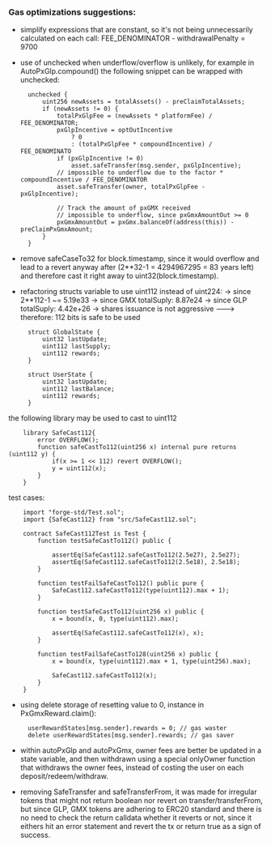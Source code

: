 ### Gas optimizations suggestions:
- simplify expressions that are constant, so it's not being unnecessarily calculated on each call:
FEE_DENOMINATOR - withdrawalPenalty = 9700

- use of unchecked when underflow/overflow is unlikely, for example in AutoPxGlp.compound() the following snippet can be wrapped with unchecked:

        unchecked {
            uint256 newAssets = totalAssets() - preClaimTotalAssets;
            if (newAssets != 0) {
                totalPxGlpFee = (newAssets * platformFee) / FEE_DENOMINATOR;
                pxGlpIncentive = optOutIncentive
                    ? 0
                    : (totalPxGlpFee * compoundIncentive) / FEE_DENOMINATO        
                if (pxGlpIncentive != 0)
                    asset.safeTransfer(msg.sender, pxGlpIncentive);
                // impossible to underflow due to the factor * compoundIncentive / FEE_DENOMINATOR
                asset.safeTransfer(owner, totalPxGlpFee - pxGlpIncentive);
        
                // Track the amount of pxGMX received
                // impossible to underflow, since pxGmxAmountOut >= 0
                pxGmxAmountOut = pxGmx.balanceOf(address(this)) - preClaimPxGmxAmount;
            }
        }

- remove safeCaseTo32 for block.timestamp, since it would overflow and lead to a revert anyway after (2**32-1 = 4294967295 = 83 years left) and therefore cast it right away to uint32(block.timestamp).

- refactoring structs variable to use uint112 instead of uint224:
   -> since 2**112-1 ~= 5.19e33
   -> since GMX totalSuply: 8.87e24
   -> since GLP totalSuply: 4.42e+26
   -> shares issuance is not aggressive
   ---> therefore: 112 bits is safe to be used

        struct GlobalState {
            uint32 lastUpdate;
            uint112 lastSupply;
            uint112 rewards;
        }
        
        struct UserState {
            uint32 lastUpdate;
            uint112 lastBalance;
            uint112 rewards;
        }

the following library may be used to cast to uint112

        library SafeCast112{
            error OVERFLOW();
            function safeCastTo112(uint256 x) internal pure returns (uint112 y) {
                if(x >= 1 << 112) revert OVERFLOW();
                y = uint112(x);
            }
        }

test cases:

        import "forge-std/Test.sol";
        import {SafeCast112} from "src/SafeCast112.sol";
        
        contract SafeCast112Test is Test {
            function testSafeCastTo112() public {
                
                assertEq(SafeCast112.safeCastTo112(2.5e27), 2.5e27);
                assertEq(SafeCast112.safeCastTo112(2.5e18), 2.5e18);
            }
        
            function testFailSafeCastTo112() public pure {
                SafeCast112.safeCastTo112(type(uint112).max + 1);
            }
        
            function testSafeCastTo112(uint256 x) public {
                x = bound(x, 0, type(uint112).max);
        
                assertEq(SafeCast112.safeCastTo112(x), x);
            }
        
            function testFailSafeCastTo128(uint256 x) public {
                x = bound(x, type(uint112).max + 1, type(uint256).max);
        
                SafeCast112.safeCastTo112(x);
            }
        }

- using delete storage of resetting value to 0, instance in PxGmxReward.claim():

        userRewardStates[msg.sender].rewards = 0; // gas waster
        delete userRewardStates[msg.sender].rewards; // gas saver

- within autoPxGlp and autoPxGmx, owner fees are better be updated in a state variable, and then withdrawn using a special onlyOwner function that withdraws the owner fees, instead of costing the user on each deposit/redeem/withdraw.
- removing SafeTransfer and safeTransferFrom, it was made for irregular tokens that might not return boolean nor revert on transfer/transferFrom, but since GLP, GMX tokens are adhering to ERC20 standard and there is no need to check the return calldata whether it reverts or not, since it eithers hit an error statement and revert the tx or return true as a sign of success.

